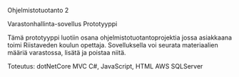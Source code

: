 Ohjelmistotuotanto 2

Varastonhallinta-sovellus
Prototyyppi

Tämä prototyyppi luotiin osana ohjelmistotuotantoprojektia jossa asiakkaana toimi Riistaveden koulun opettaja.
Sovelluksella voi seurata materiaalien määriä varastossa, lisätä ja poistaa niitä.

Toteutus:
dotNetCore MVC
C#, JavaScript, HTML
AWS SQLServer
